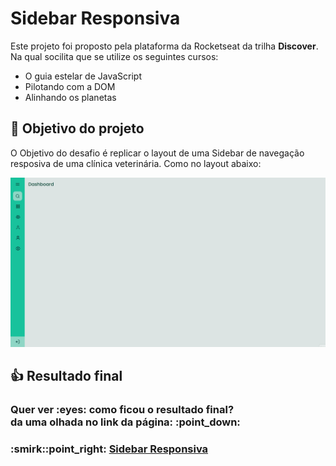 # Sidebar Responsiva
Este projeto foi proposto pela plataforma da Rocketseat da trilha **Discover**. Na qual socilita que se utilize os seguintes cursos:

* O guia estelar de JavaScript
* Pilotando com a DOM
* Alinhando os planetas

## :dart: Objetivo do projeto
O Objetivo do desafio é replicar o layout de uma Sidebar de navegação resposiva de uma clínica veterinária. Como no layout abaixo:

![Layout](images/Layout.gif)

## :thumbsup: Resultado final
<h3>Quer ver :eyes: como ficou o resultado final?<br>
da uma olhada no link da página: :point_down:</h3>
<h3>:smirk::point_right: <a href="https://alvaronascimento04.github.io/sidebar-challenge-rocketseat" target="_blank">Sidebar Responsiva</a></h3>
